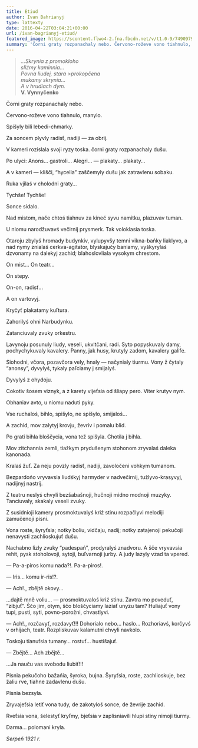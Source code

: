 ```yaml
---
title: Etiud
author: Ivan Bahrianyj
type: lattexty
date: 2016-04-22T03:04:21+00:00
url: /ivan-bagrianyj-etiud/
featured_image: https://scontent.flwo4-2.fna.fbcdn.net/v/t1.0-9/74909796_2710492965662474_950468278260596736_n.jpg?_nc_cat=100&_nc_oc=AQn94yw2NnT-4v5Eb8wPMOCvGwcwrOEPJkmJci6LF4fq3gcffgRrCZxqbe9dSaSd0I0&_nc_ht=scontent.flwo4-2.fna&oh=21f59278b6ed94050bd1f43414e6f0c6&oe=5E5CB5F9
summary: 'Čorni graty rozpanachaly nebo. Červono-roževe vono tiahnulo, manylo. Spišyly bili lebedi-chmarky. Za soncem plyvly radisť, nadiji — za obrij. V kameri rozislala svoji ryzy toska. čorni graty rozpanachaly dušu. Po ulyci: Anons… gastroli… Alegri… — plakaty… plakaty… A v kameri — klišči, &#8220;hycelia&#8221; zaščemyly dušu jak zatravlenu sobaku.'
---
```

><em>…Skrynia z promokloho </em><br /> <em>sliźmy kaminnia… </em><br /> <em>Povna liudej, stara >prokopčena </em><br /> <em>mukamy skrynia… </em><br /> <em>A v hrudiach dym.</em> <br /> <strong>V. Vynnyčenko</strong>

Čorni graty rozpanachaly nebo.

Červono-roževe vono tiahnulo, manylo.

Spišyly bili lebedi-chmarky.

Za soncem plyvly radisť, nadiji — za obrij.

V kameri rozislala svoji ryzy toska. čorni graty rozpanachaly dušu.

Po ulyci: Anons… gastroli… Alegri… — plakaty… plakaty…

A v kameri — klišči, &#8220;hycelia&#8221; zaščemyly dušu jak zatravlenu sobaku.

Ruka vjilaś v cholodni graty…

Tychše! Tychše!

Sonce sidalo.

Nad mistom, nače chtoś tiahnuv za kineć syvu namitku, plazuvav tuman.

U niomu narodžuvavś večirnij prysmerk. Tak voloklasia toska.

Otaroju zbylyś hromady budynkiv, vylupyvšy temni vikna-bańky liaklyvo, a nad nymy znialaś cerkva-agitator, blyskajučy baniamy, vyškyrylaś dzvonamy na dalekyj zachid; blahoslovliala vysokym chrestom.

On mist… On teatr…

On stepy.

On-on, radisť…

A on vartovyj.

Kryčyť plakatamy kuľtura.

Zahorilyś ohni Narbudynku.

Zatanciuvaly zvuky orkestru.

Lavynoju posunuly liudy, veseli, ukvitčani, radi. Syto popyskuvaly damy, pochychykuvaly kavalery. Panny, jak husy, krutyly zadom, kavalery galife.

Siohodni, včora, pozavčora vely, hnaly — načynialy tiurmu. Vony ž čytaly &#8220;anonsy&#8221;, dyvylyś, tykaly paľciamy j smijalyś.

Dyvylyś z ohydoju.

Cokotiv šosem viznyk, a z karety vijeťsia od šliapy pero. Viter krutyv nym.

Obhaniav avto, u niomu naduti pyky.

Vse ruchaloś, bihlo, spišylo, ne spišylo, smijaloś…

A zachid, mov zalytyj krovju, ževriv i pomalu blid.

Po grati bihla bloščycia, vona tež spišyla. Chotila j bihla.

Mov zitchannia zemli, tiažkym prydušenym stohonom zryvalaś daleka kanonada.

Kralaś žuť. Za neju povzly radisť, nadiji, zavoločeni vohkym tumanom.

Bezpardońo vryvavsia liudśkyj harmyder v nadvečirnij, tužlyvo-krasyvyj, nadijnyj nastrij.

Z teatru neslyś chvyli bezšabašnoji, hučnoji midno modnoji muzyky. Tanciuvaly, skakaly veseli zvuky.

Z susidnioji kamery prosmoktuvalyś kriź stinu rozpačlyvi melodiji zamučenoji pisni.

Vona roste, šyryťsia; notky boliu, vidčaju, nadij; notky zatajenoji pekučoji nenavysti zachlioskujuť dušu.

Nachabno lizly zvuky &#8220;padespań&#8221;, prodyralyś znadvoru. A šče vryvavsia rehit, pysk stoholovoji, sytoji, buľvarnoji jurby. A judy lazyly vzad ta vpered.

— Pa-a-piros komu nada?!. Pa-a-piros!.

— Iris… komu ir-ris!?.

— Ach!., zbějtě okovy…

…dajtě mně voliu… — prosmoktuvaloś kriź stinu. Zavtra mo poveduť, &#8220;zibjuť&#8221;. Ščo jim, otym, ščo bloščyciamy laziať unyzu tam? Huliajuť vony tupi, pusti, syti, povno-porožni, chvastlyvi.

— Ach!., rozčavyť, rozdavyť!!! Dohorialo nebo… haslo… Rozhoriavś, korčyvś v orhijach, teatr. Rozpliskuvav kalamutni chvyli navkolo.

Toskoju tianuťsia tumany… rostuť… hustišajuť.

— Zbějtě… Ach zbějtě…

…Ja nauču vas svobodu liubiť!!!

Pisnia pekučoho bažańia, šyroka, bujna. Šyryťsia, roste, zachlioskuje, bez žaliu rve, tiahne zadavlenu dušu.

Pisnia bezsyla.

Zryvajeťsia letiť vona tudy, de zakotyloś sonce, de ževrije zachid.

Rveťsia vona, šelestyť kryľmy, bjeťsia v zaplisniavili hlupi stiny nimoji tiurmy.

Darma… polomani kryla.

<p style="text-alihn: rihcht;">
  <em>Serpeń 1921 r.</em>
</p>